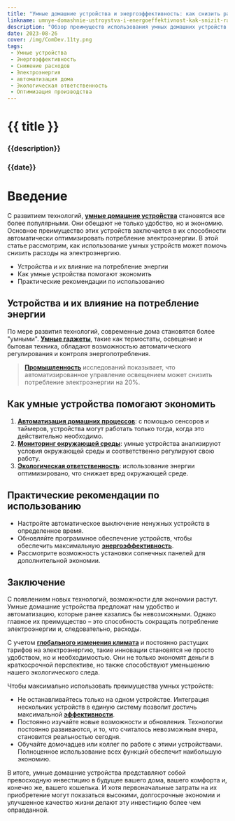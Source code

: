 ```yaml
---
title: "Умные домашние устройства и энергоэффективность: как снизить расходы на электроэнергию"
linkname: umnye-domashnie-ustroystva-i-energoeffektivnost-kak-snizit-raskhody-na-elektroenergiyu
description: "Обзор преимуществ использования умных домашних устройств для снижения электроэнергии и соответствующих расходов."
date: 2023-08-26
cover: /img/ComDev.11ty.png
tags: 
 - Умные устройства
 - Энергоэффективность
 - Снижение расходов
 - Электроэнергия
 - автоматизация дома
 - Экологическая ответственность
 - Оптимизация производства
---
```


# {{ title }}
### {{description}}
### {{date}}

# Введение

С развитием технологий, **[умные домашние устройства](/)** становятся все более популярными. Они обещают не только удобство, но и экономию. Основное преимущество этих устройств заключается в их способности автоматически оптимизировать потребление электроэнергии. В этой статье рассмотрим, как использование умных устройств может помочь снизить расходы на электроэнергию.

* Устройства и их влияние на потребление энергии
* Как умные устройства помогают экономить
* Практические рекомендации по использованию

## Устройства и их влияние на потребление энергии

По мере развития технологий, современные дома становятся более "умными". **[Умные гаджеты](/)**, такие как термостаты, освещение и бытовая техника, обладают возможностью автоматического регулирования и контроля энергопотребления.

> **[Промышленность](/)** исследований показывает, что автоматизированное управление освещением может снизить потребление электроэнергии на 20%.

## Как умные устройства помогают экономить

1. **[Автоматизация домашних процессов](/)**: с помощью сенсоров и таймеров, устройства могут работать только тогда, когда это действительно необходимо.
1. **[Мониторинг окружающей среды](/)**: умные устройства анализируют условия окружающей среды и соответственно регулируют свою работу.
1. **[Экологическая ответственность](/)**: использование энергии оптимизировано, что снижает вред окружающей среде.

## Практические рекомендации по использованию

* Настройте автоматическое выключение ненужных устройств в определенное время.
* Обновляйте программное обеспечение устройств, чтобы обеспечить максимальную **[энергоэффективность](/)**.
* Рассмотрите возможность установки солнечных панелей для дополнительной экономии.

## Заключение

С появлением новых технологий, возможности для экономии растут. Умные домашние устройства предложат нам удобство и автоматизацию, которые ранее казались бы невозможными. Однако главное их преимущество – это способность сокращать потребление электроэнергии и, следовательно, расходы. 

С учетом **[глобального изменения климата](/)** и постоянно растущих тарифов на электроэнергию, такие инновации становятся не просто удобством, но и необходимостью. Они не только экономят деньги в краткосрочной перспективе, но также способствуют уменьшению нашего экологического следа.

Чтобы максимально использовать преимущества умных устройств:

* Не останавливайтесь только на одном устройстве. Интеграция нескольких устройств в единую систему позволит достичь максимальной **[эффективности](/)**.
* Постоянно изучайте новые возможности и обновления. Технологии постоянно развиваются, и то, что считалось невозможным вчера, становится реальностью сегодня.
* Обучайте домочадцев или коллег по работе с этими устройствами. Полноценное использование всех функций обеспечит наибольшую экономию.

В итоге, умные домашние устройства представляют собой превосходную инвестицию в будущее вашего дома, вашего комфорта и, конечно же, вашего кошелька. И хотя первоначальные затраты на их приобретение могут показаться высокими, долгосрочные экономии и улучшенное качество жизни делают эту инвестицию более чем оправданной.

